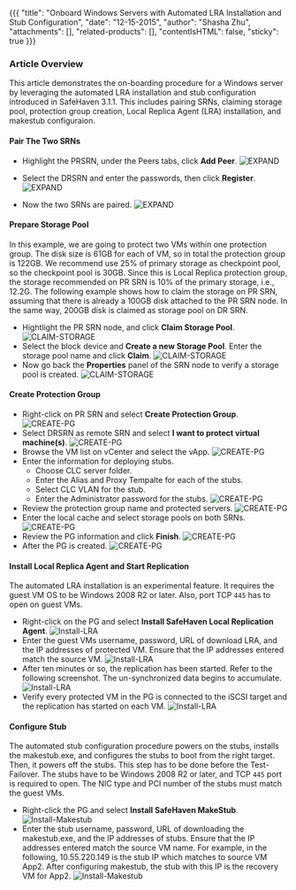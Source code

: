 {{{
  "title": "Onboard Windows Servers with Automated LRA Installation and Stub Configuration",
  "date": "12-15-2015",
  "author": "Shasha Zhu",
  "attachments": [],
  "related-products": [],
  "contentIsHTML": false,
  "sticky": true
}}}

### Article Overview
This article demonstrates the on-boarding procedure for a Windows server by leveraging the automated LRA installation and stub configuration introduced in SafeHaven 3.1.1. This includes pairing SRNs, claiming storage pool, protection
group creation, Local Replica Agent (LRA) installation, and makestub configuraion.

#### Pair The Two SRNs
- Highlight the PRSRN, under the Peers tabs, click **Add Peer**.
    ![EXPAND](../images/SH3.1.1Onboarding-Windows/SH3.1.1-Onboarding-Windows-0.png)

- Select the DRSRN and enter the passwords, then click **Register**.
    ![EXPAND](../images/SH3.1.1Onboarding-Windows/SH3.1.1-Onboarding-Windows-1.png)

- Now the two SRNs are paired.
    ![EXPAND](../images/SH3.1.1Onboarding-Windows/SH3.1.1-Onboarding-Windows-2.png)

#### Prepare Storage Pool
In this example, we are going to protect two VMs within one protection group.  The disk size is 61GB for each of VM, so in total the protection group is 122GB.  We recommend use 25% of primary storage as checkpoint pool, so the checkpoint pool is 30GB. Since this is Local Replica protection group, the storage recommended on PR SRN is 10% of the primary storage, i.e., 12.2G. The following example shows how to claim the storage on PR SRN, assuming that there is already a 100GB disk
attached to the PR SRN node. In the same way, 200GB disk is claimed as storage pool on DR SRN.

- Hightlight the PR SRN node, and click **Claim Storage Pool**.
    ![CLAIM-STORAGE](../images/SH3.1.1Onboarding-Windows/SH3.1.1-Onboarding-Windows-3.png)
- Select the block device and **Create a new Storage Pool**. Enter the storage
  pool name and click **Claim**.
    ![CLAIM-STORAGE](../images/SH3.1.1Onboarding-Windows/SH3.1.1-Onboarding-Windows-4.png)
- Now go back the **Properties** panel of the SRN node to verify a storage
  pool is created.
    ![CLAIM-STORAGE](../images/SH3.1.1Onboarding-Windows/SH3.1.1-Onboarding-Windows-5.png)

#### Create Protection Group
- Right-click on PR SRN and select **Create Protection Group**.
![CREATE-PG](../images/SH3.1.1Onboarding-Windows/SH3.1.1-Onboarding-Windows-6.png)
- Select DRSRN as remote SRN and select **I want to protect virtual machine(s)**.
![CREATE-PG](../images/SH3.1.1Onboarding-Windows/SH3.1.1-Onboarding-Windows-7.png)
- Browse the VM list on vCenter and select the vApp.
![CREATE-PG](../images/SH3.1.1Onboarding-Windows/SH3.1.1-Onboarding-Windows-8.png)
- Enter the information for deploying stubs.
  - Choose CLC server folder.
  - Enter the Alias and Proxy Tempalte for each of the stubs.
  - Select CLC VLAN for the stub.
  - Enter the Administrator password for the stubs.
![CREATE-PG](../images/SH3.1.1Onboarding-Windows/SH3.1.1-Onboarding-Windows-9.png)
- Review the protection group name and protected servers.
![CREATE-PG](../images/SH3.1.1Onboarding-Windows/SH3.1.1-Onboarding-Windows-10.png)
- Enter the local cache and select storage pools on both SRNs.
![CREATE-PG](../images/SH3.1.1Onboarding-Windows/SH3.1.1-Onboarding-Windows-11.png)
- Review the PG information and click **Finish**.
![CREATE-PG](../images/SH3.1.1Onboarding-Windows/SH3.1.1-Onboarding-Windows-12.png)
- After the PG is created.
![CREATE-PG](../images/SH3.1.1Onboarding-Windows/SH3.1.1-Onboarding-Windows-13.png)

#### Install Local Replica Agent and Start Replication
The automated LRA installation is an experimental feature. It requires the
guest VM OS to be Windows 2008 R2 or later. Also, port TCP `445` has to open on
guest VMs.

- Right-click on the PG and select **Install SafeHaven Local Replication
  Agent**.
  ![Install-LRA](../images/SH3.1.1Onboarding-Windows/SH3.1.1-Onboarding-Windows-14.png)
- Enter the guest VMs username, password, URL of download LRA, and the IP
  addresses of protected VM. Ensure that the IP addresses entered match the
  source VM.
  ![Install-LRA](../images/SH3.1.1Onboarding-Windows/SH3.1.1-Onboarding-Windows-15.png)
- After ten minutes or so, the replication has been started. Refer to the
  following screenshot. The un-synchronized data begins to accumulate.
  ![Install-LRA](../images/SH3.1.1Onboarding-Windows/SH3.1.1-Onboarding-Windows-16.png)
- Verify every protected VM in the PG is connected to the iSCSI target and the
  replication has started on each VM.
  ![Install-LRA](../images/SH3.1.1Onboarding-Windows/SH3.1.1-Onboarding-Windows-17.png)

#### Configure Stub

The automated stub configuration procedure powers on the stubs, installs the makestub.exe, and configures the stubs to boot from the right target. Then, it powers off the stubs. This step has to be done before the Test-Failover. The stubs have to be Windows 2008 R2 or later, and TCP `445` port is required to open. The NIC type and PCI number of the stubs must match the guest VMs. 

- Right-click the PG and select **Install SafeHaven MakeStub**.
 ![Install-Makestub](../images/SH3.1.1Onboarding-Windows/SH3.1.1-Onboarding-Windows-18.png)
- Enter the stub username, password, URL of downloading the makestub.exe, and
  the IP addresses of stubs. Ensure that the IP addresses entered match the
  source VM name. For example, in the following, 10.55.220.149 is the stub IP which matches to source VM App2. After configuring makestub, the stub with
  this IP is the recovery VM for App2.
  ![Install-Makestub](../images/SH3.1.1Onboarding-Windows/SH3.1.1-Onboarding-Windows-19.png)
